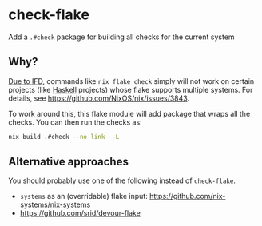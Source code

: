 # check-flake

Add a `.#check` package for building all checks for the current system

## Why?

[Due to IFD](https://nixos.wiki/wiki/Haskell#IFD_and_Haskell), commands like `nix flake check` simply will not work on certain projects (like [Haskell](https://github.com/srid/haskell-flake) projects) whose flake supports multiple systems. For details, see https://github.com/NixOS/nix/issues/3843.

To work around this, this flake module will add package that wraps all the checks. You can then run the checks as:

```sh
nix build .#check --no-link  -L
```

## Alternative approaches

You should probably use one of the following instead of `check-flake`.

- `systems` as an (overridable) flake input: https://github.com/nix-systems/nix-systems
- https://github.com/srid/devour-flake
